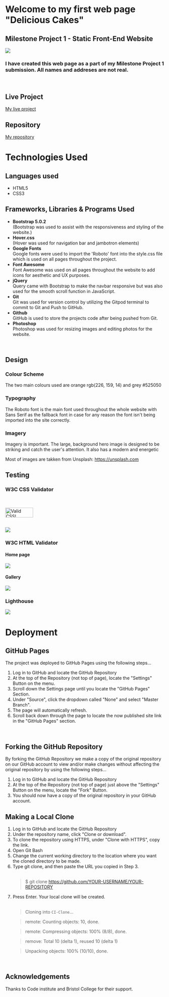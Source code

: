 # Welcome to my first web page "Delicious Cakes"

## Milestone Project 1 - Static Front-End Website

<img src="assets/images/Screen.png">

###  I have created this web page as a part of  my Milestone Project 1 submission. All names and addreses are not real.
<br>

## Live Project

[My live project](https://edgarklavins.github.io/DeliciousCakes/)
<br>

## Repository
[My repository](https://github.com/EdgarKlavins/DeliciousCakes)

# Technologies Used

## Languages used
<ul>
<li>HTML5</li>
<li>CSS3</li>
</ul>

## Frameworks, Libraries & Programs Used

<ul>
<li><strong>Bootstrap 5.0.2</strong></li>
(Bootstrap was used to assist with the responsiveness and styling of the website.)
<li><strong>Hover.css</strong></li>
(Hover was used for navigation bar and jambotron elements)
<li><strong>Google Fonts</strong></li>
Google fonts were used to import the 'Roboto' font into the style.css file which is used on all pages throughout the project.
<li><strong>Font Awesome</strong></li>
Font Awesome was used on all pages throughout the website to add icons for aesthetic and UX purposes.
<li><strong>jQuery</strong></li>
Query came with Bootstrap to make the navbar responsive but was also used for the smooth scroll function in JavaScript.
<li><strong>Git</strong></li>
Git was used for version control by utilizing the Gitpod terminal to commit to Git and Push to GitHub.
<li><strong>Github</strong></li>
GitHub is used to store the projects code after being pushed from Git.
<li><strong>Photoshop</strong></li>
Photoshop was used for resizing images and editing photos for the website.

</ul>
<br>


## Design
### Colour Scheme
The two main colours used are orange rgb(226, 159, 14) and grey #525050 

### Typography
The Roboto font is the main font used throughout the whole website with Sans Serif as the fallback font in case for any reason the font isn't being imported into the site correctly.
### Imagery
Imagery is important. The large, background hero image is designed to be striking and catch the user's attention. It also has a modern and energetic 

Most of images are takken from 
Unsplash: https://unsplash.com



## Testing

### W3C CSS Validator
<br>



<p>
    <a href="http://jigsaw.w3.org/css-validator/check/referer">
        <img style="border:0;width:88px;height:31px"
            src="http://jigsaw.w3.org/css-validator/images/vcss"
            alt="Valid CSS!" />
    </a>
</p>
<br>
<img src="assets/images/Jigsaw.jpg">

<br>

### W3C HTML Validator

#### Home page

<img src="assets/images/HTML-home.jpg">

<br>

#### Gallery

<img src="assets/images/Html-gallery.jpg">

<br>


### Lighthouse

<img src="assets/images/lighthouse.jpg">
<br>




# Deployment

## GitHub Pages
The project was deployed to GitHub Pages using the following steps...

<OL><li>Log in to GitHub and locate the GitHub Repository</li>
<li>At the top of the Repository (not top of page), locate the "Settings" Button on the menu.</li>


<li>Scroll down the Settings page until you locate the "GitHub Pages" Section.</li>
<li>Under "Source", click the dropdown called "None" and select "Master Branch".</li>
<li>The page will automatically refresh.</li>
<li>Scroll back down through the page to locate the now published site link in the "GitHub Pages" section.</li>
</OL>
<br>

## Forking the GitHub Repository
By forking the GitHub Repository we make a copy of the original repository on our GitHub account to view and/or make changes without affecting the original repository by using the following steps...
<ol>
<li>Log in to GitHub and locate the GitHub Repository</li>
<li>At the top of the Repository (not top of page) just above the "Settings" Button on the menu, locate the "Fork" Button.</li>
<li>You should now have a copy of the original repository in your GitHub account.</li></ol>

## Making a Local Clone
<ol><li>Log in to GitHub and locate the GitHub Repository</li>
<li>Under the repository name, click "Clone or download".</li>
<li>To clone the repository using HTTPS, under "Clone with HTTPS", copy the link.</li>
<li>Open Git Bash</li>
<li>Change the current working directory to the location where you want the cloned directory to be made.</li>
<li>Type git clone, and then paste the URL you copied in Step 3.</li>
<br>

> $ git clone https://github.com/YOUR-USERNAME/YOUR-REPOSITORY
<li>Press Enter. Your local clone will be created.</li>
<br>



> Cloning into `CI-Clone`...

> remote: Counting objects: 10, done.

> remote: Compressing objects: 100% (8/8), done.

> remove: Total 10 (delta 1), reused 10 (delta 1)

> Unpacking objects: 100% (10/10), done.

</ol>

<br>

## Acknowledgements


Thanks to Code institute and Bristol College for their support.